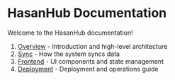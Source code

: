 # HasanHub Documentation

Welcome to the HasanHub documentation!

1. [Overview](./overview.md) - Introduction and high-level architecture
2. [Sync](./sync.md) - How the system syncs data
3. [Frontend](./frontend.md) - UI components and state management
4. [Deployment](./deployment.md) - Deployment and operations guide
